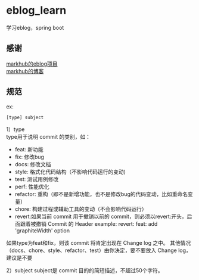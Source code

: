 # eblog_learn
学习eblog，spring boot

## 感谢
[markhub的eblog项目](https://github.com/MarkerHub/eblog)  
[markhub的博客](https://juejin.cn/post/6844904192679608333)

## 规范
ex:
```bash
[type] subject
```

1）type  
type用于说明 commit 的类别，如：
* feat: 新功能
* fix: 修改bug
* docs: 修改文档
* style: 格式化代码结构（不影响代码运行的变动)
* test: 测试用例修改
* perf: 性能优化
* refactor: 重构（即不是新增功能，也不是修改bug的代码变动，比如重命名变量）
* chore: 构建过程或辅助工具的变动（不会影响代码运行）
* revert:如果当前 commit 用于撤销以前的 commit，则必须以revert:开头，后面跟着被撤销 Commit 的 Header
  example: revert: feat: add 'graphiteWidth' option

如果type为feat和fix，则该 commit 将肯定出现在 Change log 之中。
其他情况（docs、chore、style、refactor、test）由你决定，要不要放入 Change log，建议是不要

2）subject
subject是 commit 目的的简短描述，不超过50个字符。

